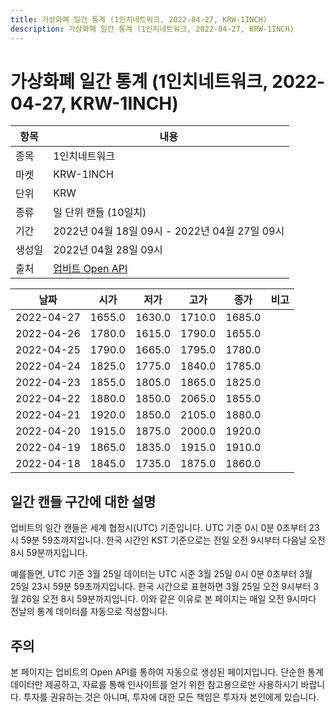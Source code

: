 ```yaml
---
title: 가상화폐 일간 통계 (1인치네트워크, 2022-04-27, KRW-1INCH)
description: 가상화폐 일간 통계 (1인치네트워크, 2022-04-27, KRW-1INCH)
---
```



가상화폐 일간 통계 (1인치네트워크, 2022-04-27, KRW-1INCH)
===

|항목|내용|
|--|--|
|종목|1인치네트워크|
|마켓|KRW-1INCH|
|단위|KRW|
|종류|일 단위 캔들 (10일치)|
|기간|2022년 04월 18일 09시 - 2022년 04월 27일 09시|
|생성일|2022년 04월 28일 09시|
|출처|[업비트 Open API](https://docs.upbit.com)|


|날짜|시가|저가|고가|종가|비고|
|--|--|--|--|--|--|
|2022-04-27|1655.0|1630.0|1710.0|1685.0|    |
|2022-04-26|1780.0|1615.0|1790.0|1655.0|    |
|2022-04-25|1790.0|1665.0|1795.0|1780.0|    |
|2022-04-24|1825.0|1775.0|1840.0|1785.0|    |
|2022-04-23|1855.0|1805.0|1865.0|1825.0|    |
|2022-04-22|1880.0|1850.0|2065.0|1855.0|    |
|2022-04-21|1920.0|1850.0|2105.0|1880.0|    |
|2022-04-20|1915.0|1875.0|2000.0|1920.0|    |
|2022-04-19|1865.0|1835.0|1915.0|1910.0|    |
|2022-04-18|1845.0|1735.0|1875.0|1860.0|    |


일간 캔들 구간에 대한 설명
---


업비트의 일간 캔들은 세계 협정시(UTC) 기준입니다. 
UTC 기준 0시 0분 0초부터 23시 59분 59초까지입니다. 
한국 시간인 KST 기준으로는 전일 오전 9시부터 다음날 오전 8시 59분까지입니다. 


예를들면, UTC 기준 3월 25일 데이터는 UTC 시준 3월 25일 0시 0분 0초부터 3월 25일 23시 59분 59초까지입니다. 
한국 시간으로 표현하면 3월 25일 오전 9시부터 3월 26일 오전 8시 59분까지입니다. 
이와 같은 이유로 본 페이지는 매일 오전 9시마다 전날의 통계 데이터를 자동으로 작성합니다. 


주의
---


본 페이지는 업비트의 Open API를 통하여 자동으로 생성된 페이지입니다. 
단순한 통계 데이터만 제공하고, 자료를 통해 인사이트를 얻기 위한 참고용으로만 사용하시기 바랍니다. 
투자를 권유하는 것은 아니며, 투자에 대한 모든 책임은 투자자 본인에게 있습니다. 
